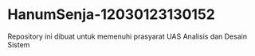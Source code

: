 # HanumSenja-12030123130152
Repository ini dibuat untuk memenuhi prasyarat UAS Analisis dan Desain Sistem
